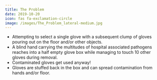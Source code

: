 ```yaml
---
title: The Problem
date: 2019-10-20
icon: fas fa-exclamation-circle
image: /images/The_Problem_lateral-medium.jpg
---
```


- Attempting to select a single glove with a subsequent clump of gloves pouring out on the floor and/or other objects.
- A blind hand carrying the multitudes of hospital associated pathogens reaches into a half empty glove box while managing to touch 10 other gloves during removal.
- Contaminated gloves get used anyway!
- Gloves are stuffed back in the box and can spread contamination from hands and/or floor.
